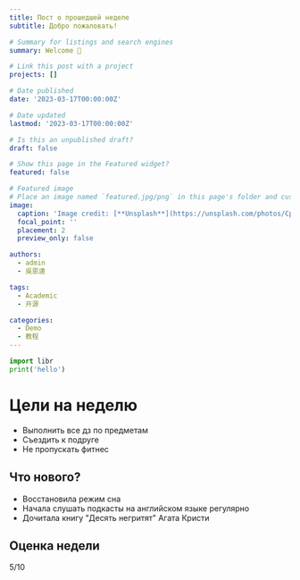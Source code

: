 ```yaml
---
title: Пост о прошедшей неделе
subtitle: Добро пожаловать!

# Summary for listings and search engines
summary: Welcome 👋 

# Link this post with a project
projects: []

# Date published
date: '2023-03-17T00:00:00Z'

# Date updated
lastmod: '2023-03-17T00:00:00Z'

# Is this an unpublished draft?
draft: false

# Show this page in the Featured widget?
featured: false

# Featured image
# Place an image named `featured.jpg/png` in this page's folder and customize its options here.
image:
  caption: 'Image credit: [**Unsplash**](https://unsplash.com/photos/CpkOjOcXdUY)'
  focal_point: ''
  placement: 2
  preview_only: false

authors:
  - admin
  - 吳恩達

tags:
  - Academic
  - 开源

categories:
  - Demo
  - 教程
---
```


```python
import libr
print('hello')
```
# Цели на неделю
- Выполнить все дз по предметам
- Съездить к подруге
- Не пропускать фитнес
  
## Что нового?
- Восстановила режим сна
- Начала слушать подкасты на английском языке регулярно 
- Дочитала книгу "Десять негритят" Агата Кристи

## Оценка недели 

5/10






